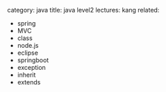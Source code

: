 category: java
title: java level2
lectures: kang
related:
- spring
- MVC
- class
- node.js
- eclipse
- springboot
- exception
- inherit
- extends
